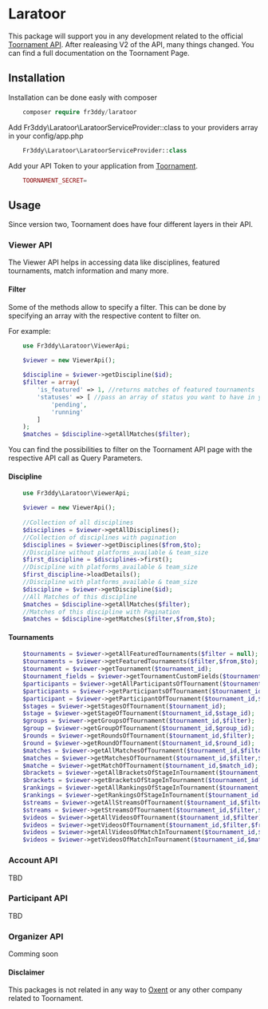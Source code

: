 # Laratoor

This package will support you in any development related to the official [Toornament API](https://developer.toornament.com). After realeasing V2 of the API, many things changed. You can find a full documentation on the Toornament Page.

## Installation
Installation can be done easly with composer

```php
    composer require fr3ddy/laratoor
```

Add Fr3ddy\Laratoor\LaratoorServiceProvider::class to your providers array in your config/app.php

```php
    Fr3ddy\Laratoor\LaratoorServiceProvider::class
```

Add your API Token to your application from [Toornament](https://developer.toornament.com/applications/).

```php
    TOORNAMENT_SECRET=
```

## Usage
Since version two, Toornament does have four different layers in their API.

### Viewer API
The Viewer API helps in accessing data like disciplines, featured tournaments, match information and many more.

#### Filter
Some of the methods allow to specify a filter. This can be done by specifying an array with the respective content to filter on.

For example:
```php
    use Fr3ddy\Laratoor\ViewerApi;

    $viewer = new ViewerApi();
    
    $discipline = $viewer->getDiscipline($id);
    $filter = array(
        'is_featured' => 1, //returns matches of featured tournaments
        'statuses' => [ //pass an array of status you want to have in your list
            'pending',
            'running'
        ]
    );
    $matches = $discipline->getAllMatches($filter);
```
You can find the possibilities to filter on the Toornament API page with the respective API call as Query Parameters.

#### Discipline

```php
    use Fr3ddy\Laratoor\ViewerApi;

    $viewer = new ViewerApi();
    
    //Collection of all disciplines
    $disciplines = $viewer->getAllDisciplines();
    //Collection of disciplines with pagination
    $disciplines = $viewer->getDisciplines($from,$to);
    //Discipline without platforms_available & team_size
    $first_discipline = $disciplines->first();
    //Discipline with platforms_available & team_size
    $first_discipline->loadDetails();
    //Discipline with platforms_available & team_size
    $discipline = $viewer->getDiscipline($id);
    //All Matches of this discipline
    $matches = $discipline->getAllMatches($filter);
    //Matches of this discipline with Pagination
    $matches = $discipline->getMatches($filter,$from,$to);

```

#### Tournaments



```php
    $tournaments = $viewer->getAllFeaturedTournaments($filter = null);
    $tournaments = $viewer->getFeaturedTournaments($filter,$from,$to);
    $tournament = $viewer->getTournament($tournament_id);
    $tournament_fields = $viewer->getTournamentCustomFields($tournament_id,$filter);
    $participants = $viewer->getAllParticipantsOfTournament($tournament_id,$filter);
    $participants = $viewer->getParticipantsOfTournament($tournament_id,$filter,$from,$to);
    $participant = $viewer->getParticipantOfTournament($tournament_id,$participant_id);
    $stages = $viewer->getStagesOfTournament($tournament_id);
    $stage = $viewer->getStageOfTournament($tournament_id,$stage_id);
    $groups = $viewer->getGroupsOfTournament($tournament_id,$filter);
    $group = $viewer->getGroupOfTournament($tournament_id,$group_id);
    $rounds = $viewer->getRoundsOfTournament($tournament_id,$filter);
    $round = $viewer->getRoundOfTournament($tournament_id,$round_id);
    $matches = $viewer->getAllMatchesOfTournament($tournament_id,$filter);
    $matches = $viewer->getMatchesOfTournament($tournament_id,$filter,$from,$to);
    $matche = $viewer->getMatchOfTournament($tournament_id,$match_id);
    $brackets = $viewer->getAllBracketsOfStageInTournament($tournament_id,$stage_id,$filter);
    $brackets = $viewer->getBracketsOfStageInTournament($tournament_id,$stage_id,$filter,$from,$to);
    $rankings = $viewer->getAllRankingsOfStageInTournament($tournament_id,$stage_id,$filter);
    $rankings = $viewer->getRankingsOfStageInTournament($tournament_id,$stage_id,$filter,$from,$to);
    $streams = $viewer->getAllStreamsOfTournament($tournament_id,$filter);
    $streams = $viewer->getStreamsOfTournament($tournament_id,$filter,$from,$to);
    $videos = $viewer->getAllVideosOfTournament($tournament_id,$filter);
    $videos = $viewer->getVideosOfTournament($tournament_id,$filter,$from,$to);
    $videos = $viewer->getAllVideosOfMatchInTournament($tournament_id,$match_id,$filter);
    $videos = $viewer->getVideosOfMatchInTournament($tournament_id,$match_id,$filter,$from,$to);

```

### Account API
TBD

### Participant API
TBD

### Organizer API
Comming soon

#### Disclaimer
This packages is not related in any way to [Oxent](https://oxent.net) or any other company related to Toornament.
